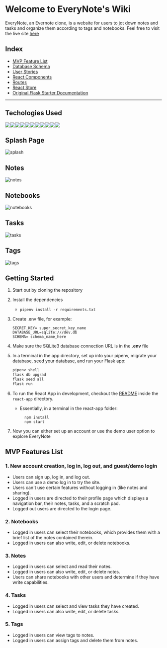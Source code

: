 
# Welcome to EveryNote's Wiki

EveryNote, an Evernote clone, is a website for users to jot down notes and tasks and organize them according to tags and notebooks. 
Feel free to visit the live site [here](https://everynote-yrm6.onrender.com/)

## Index
* [MVP Feature List](https://github.com/taystacksattack/EveryNote/wiki/MVP-Feature-List)
* [Database Schema](https://github.com/taystacksattack/EveryNote/wiki/Database-Schema)
* [User Stories](https://github.com/taystacksattack/EveryNote/wiki/User-Stories)
* [React Components](https://github.com/taystacksattack/EveryNote/wiki/React-Components-List)
* [Routes](https://github.com/taystacksattack/EveryNote/wiki/Routes)
* [React Store](https://github.com/taystacksattack/EveryNote/wiki/React-Store)
* [Original Flask Starter Documentation](https://github.com/taystacksattack/EveryNote/wiki/Original-Flask-Starter-Documentation)

---------------------

## Techologies Used
<img src="https://img.shields.io/badge/JavaScript-323330?style=for-the-badge&logo=javascript&logoColor=F7DF1E" /><img
src="https://img.shields.io/badge/Python-3776AB?style=for-the-badge&logo=Python&logoColor=white" /><img src="https://img.shields.io/badge/Node.js-339933?style=for-the-badge&logo=nodedotjs&logoColor=white" /><img src="https://img.shields.io/badge/Sqlalchemy-000000?style=for-the-badge&logo=Sqlalchemy&logoColor=white" /><img 
src="https://img.shields.io/badge/PostgreSQL-316192?style=for-the-badge&logo=postgresql&logoColor=white" /><img src="https://img.shields.io/badge/HTML5-E34F26?style=for-the-badge&logo=html5&logoColor=white" /><img src="https://img.shields.io/badge/CSS3-1572B6?style=for-the-badge&logo=css3&logoColor=white" /><img src="https://img.shields.io/badge/React-20232A?style=for-the-badge&logo=react&logoColor=61DAFB" /><img src="https://img.shields.io/badge/Redux-593D88?style=for-the-badge&logo=redux&logoColor=white" /><img src="https://img.shields.io/badge/GitHub-100000?style=for-the-badge&logo=github&logoColor=white" /><img src="https://img.shields.io/badge/Render-46E3B7?style=for-the-badge&logo=Render&logoColor=white" />

## Splash Page
![splash](https://github.com/taystacksattack/EveryNote/blob/main/SplashPage.png)

## Notes
![notes](https://github.com/taystacksattack/EveryNote/blob/main/Notes.png)

## Notebooks
![notebooks](https://github.com/taystacksattack/EveryNote/blob/main/Notebooks.png)

## Tasks
![tasks](https://github.com/taystacksattack/EveryNote/blob/main/Tasks.png)

## Tags
![tags](https://github.com/taystacksattack/EveryNote/blob/main/Tags.png)

## Getting Started

1. Start out by cloning the repository
2. Install the dependencies
    * `pipenv install -r requirements.txt`
3. Create .env file, for example:
     ```
     SECRET_KEY= super_secret_key_name
     DATABASE_URL=sqlite:///dev.db
     SCHEMA= schema_name_here
     ```
4. Make sure the SQLite3 database connection URL is in the **.env** file
5. In a terminal in the app directory,  set up into your pipenv, migrate your database, seed your database, and run your Flask app:

   ```bash
   pipenv shell
   flask db upgrad
   flask seed all
   flask run
   ```

6. To run the React App in development, checkout the [README](./react-app/README.md) inside the `react-app` directory.
     * Essentially, in a terminal in the react-app folder:
         ```
           npm install
           npm start
         ```
7. Now you can either set up an account or use the demo user option to explore EveryNote

## MVP Features List
### 1. New account creation, log in, log out, and guest/demo login

* Users can sign up, log in, and log out.
* Users can use a demo log in to try the site.
* Users can't use certain features without logging in (like notes and sharing).
* Logged in users are directed to their profile page which displays a navigation bar, their notes, tasks, and a scratch pad.
* Logged out users are directed to the login page.

### 2. Notebooks

* Logged in users can select their notebooks, which provides them with a brief list of the notes contained therein.
* Logged in users can also write, edit, or delete notebooks.

### 3. Notes

* Logged in users can select and read their notes.
* Logged in users can also write, edit, or delete notes.
* Users can share notebooks with other users and determine if they have write capabilities.

### 4. Tasks

* Logged in users can select and view tasks they have created.
* Logged in users can also write, edit, or delete tasks.

### 5. Tags

* Logged in users can view tags to notes.
* Logged in users can assign tags and delete them from notes.
